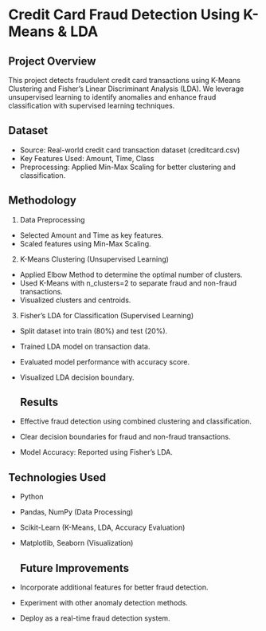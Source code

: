 # Credit Card Fraud Detection Using K-Means & LDA

##  Project Overview

This project detects fraudulent credit card transactions using K-Means Clustering and Fisher’s Linear Discriminant Analysis (LDA). We leverage unsupervised learning to identify anomalies and enhance fraud classification with supervised learning techniques.

## Dataset

* Source: Real-world credit card transaction dataset (creditcard.csv)
* Key Features Used: Amount, Time, Class
* Preprocessing: Applied Min-Max Scaling for better clustering and classification.

## Methodology

1. Data Preprocessing

* Selected Amount and Time as key features.
* Scaled features using Min-Max Scaling.

2. K-Means Clustering (Unsupervised Learning)

* Applied Elbow Method to determine the optimal number of clusters.
* Used K-Means with n_clusters=2 to separate fraud and non-fraud transactions.
* Visualized clusters and centroids.

3. Fisher’s LDA for Classification (Supervised Learning)

* Split dataset into train (80%) and test (20%).
* Trained LDA model on transaction data.
* Evaluated model performance with accuracy score.
* Visualized LDA decision boundary.

  ## Results

* Effective fraud detection using combined clustering and classification.
* Clear decision boundaries for fraud and non-fraud transactions.
* Model Accuracy: Reported using Fisher’s LDA.

  
## Technologies Used

* Python
* Pandas, NumPy (Data Processing)
* Scikit-Learn (K-Means, LDA, Accuracy Evaluation)
* Matplotlib, Seaborn (Visualization)

  ## Future Improvements

* Incorporate additional features for better fraud detection.
* Experiment with other anomaly detection methods.
* Deploy as a real-time fraud detection system.

  
